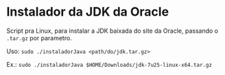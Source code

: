 Instalador da JDK da Oracle
===========

Script pra Linux, para instalar a JDK baixada do site da Oracle, passando o `.tar.gz` por parametro.

Uso: `sudo ./instaladorJava <path/do/jdk.tar.gz>`

Ex.: `sudo ./instaladorJava $HOME/Downloads/jdk-7u25-linux-x64.tar.gz`
